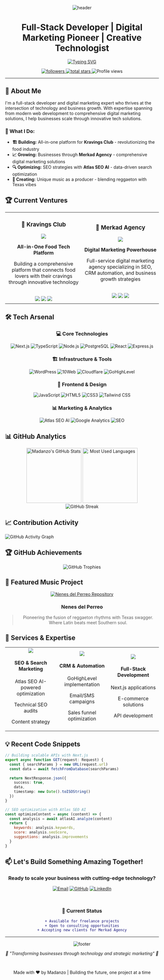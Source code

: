 <div align="center">
  <img src="https://capsule-render.vercel.app/api?type=waving&color=gradient&customColorList=12,14,16,18,20&height=200&section=header&text=Madanzo&fontSize=80&fontAlignY=35&animation=twinkling&fontColor=gradient" alt="header" />
  
  <h1>Full-Stack Developer | Digital Marketing Pioneer | Creative Technologist</h1>
  
  [![Typing SVG](https://readme-typing-svg.herokuapp.com?font=Fira+Code&pause=1000&color=F70000&center=true&vCenter=true&width=600&lines=Building+the+future+of+food+tech+with+Kravings+Club;Scaling+businesses+with+Merkad+Agency;Mastering+SEO+with+Atlas+SEO+AI;Creating+reggaeton+x+Texas+vibes)](https://git.io/typing-svg)
  
  <p>
    <a href="https://github.com/madanzo?tab=followers">
      <img alt="followers" title="Follow me on Github" src="https://custom-icon-badges.demolab.com/github/followers/madanzo?color=236ad3&labelColor=1155ba&style=for-the-badge&logo=person-add&label=Follow&logoColor=white"/>
    </a>
    <a href="https://github.com/madanzo?tab=repositories&sort=stargazers">
      <img alt="total stars" title="Total stars on GitHub" src="https://custom-icon-badges.demolab.com/github/stars/madanzo?color=55960c&style=for-the-badge&labelColor=488207&logo=star"/>
    </a>
    <img src="https://komarev.com/ghpvc/?username=madanzo&label=Profile%20views&color=0e75b6&style=for-the-badge" alt="Profile views" />
  </p>
</div>

---

## 🚀 About Me

I'm a full-stack developer and digital marketing expert who thrives at the intersection of technology and business growth. With expertise spanning from modern web development to comprehensive digital marketing solutions, I help businesses scale through innovative tech solutions.

### 💼 What I Do:

- **🏗️ Building:** All-in-one platform for **Kravings Club** - revolutionizing the food industry
- **📈 Growing:** Businesses through **Merkad Agency** - comprehensive digital marketing solutions
- **🔍 Optimizing:** SEO strategies with **Atlas SEO AI** - data-driven search optimization
- **🎵 Creating:** Unique music as a producer - blending reggaeton with Texas vibes

## 🏆 Current Ventures

<div align="center">
  <table>
    <tr>
      <td align="center" width="50%">
        <h3>🍔 Kravings Club</h3>
        <img src="https://img.shields.io/badge/Status-In_Development-yellow?style=for-the-badge" />
        <p><b>All-in-One Food Tech Platform</b></p>
        <p>Building a comprehensive platform that connects food lovers with their cravings through innovative technology</p>
        <br/>
        <img src="https://img.shields.io/badge/Next.js-000000?style=flat-square&logo=nextdotjs&logoColor=white" />
        <img src="https://img.shields.io/badge/TypeScript-007ACC?style=flat-square&logo=typescript&logoColor=white" />
        <img src="https://img.shields.io/badge/PostgreSQL-316192?style=flat-square&logo=postgresql&logoColor=white" />
      </td>
      <td align="center" width="50%">
        <h3>📱 Merkad Agency</h3>
        <img src="https://img.shields.io/badge/Status-Active-success?style=for-the-badge" />
        <p><b>Digital Marketing Powerhouse</b></p>
        <p>Full-service digital marketing agency specializing in SEO, CRM automation, and business growth strategies</p>
        <br/>
        <img src="https://img.shields.io/badge/GoHighLevel-FF6900?style=flat-square&logo=data:image/png;base64,iVBORw0KGgoAAAANSUhEUgAAAA4AAAAOCAYAAAAfSC3RAAAACXBIWXMAAAsTAAALEwEAmpwYAAAAAXNSR0IArs4c6QAAAARnQU1BAACxjwv8YQUAAADYSURBVHgBjZLBDYJAEEXfLCyKlmAJdqAlWIIl2IEl2IEl0IEl0AEUwJ4kHjxwkcnOZiDsBt/kZWZ3Zv7szOyKiFLpJElqSqkOYyx3HKe11l7FGHsoigIhIR3H8WqaJggh7kEQHFarlYLQ87yb7/t3QBBCqO12e55MJg+llJYGg0FdluU5DMOjMPCVZdlqNBrl8/l8K4T4LhaLDWI+gKUUIiB1XfdZVVU+Ho9fRDRfLpcxLnDdwxrWKc6HJX7q+37r9XoXPOdqvV4zNOnEQRDE0NwJBtBM07xj7/wD7oZKgDFDV2QAAAAASUVORK5CYII=" />
        <img src="https://img.shields.io/badge/WordPress-21759B?style=flat-square&logo=wordpress&logoColor=white" />
        <img src="https://img.shields.io/badge/Atlas_SEO_AI-4285F4?style=flat-square&logo=google&logoColor=white" />
      </td>
    </tr>
  </table>
</div>

## 🛠️ Tech Arsenal

<div align="center">

### 💻 Core Technologies
![Next.js](https://img.shields.io/badge/Next.js-000000?style=for-the-badge&logo=nextdotjs&logoColor=white)
![TypeScript](https://img.shields.io/badge/TypeScript-007ACC?style=for-the-badge&logo=typescript&logoColor=white)
![Node.js](https://img.shields.io/badge/Node.js-339933?style=for-the-badge&logo=nodedotjs&logoColor=white)
![PostgreSQL](https://img.shields.io/badge/PostgreSQL-316192?style=for-the-badge&logo=postgresql&logoColor=white)
![React](https://img.shields.io/badge/React-20232A?style=for-the-badge&logo=react&logoColor=61DAFB)
![Express.js](https://img.shields.io/badge/Express.js-000000?style=for-the-badge&logo=express&logoColor=white)

### 🏗️ Infrastructure & Tools
![WordPress](https://img.shields.io/badge/WordPress-21759B?style=for-the-badge&logo=wordpress&logoColor=white)
![10Web](https://img.shields.io/badge/10Web-FF6900?style=for-the-badge&logo=data:image/png;base64,iVBORw0KGgoAAAANSUhEUgAAAA4AAAAOCAYAAAAfSC3RAAAACXBIWXMAAAsTAAALEwEAmpwYAAAAAXNSR0IArs4c6QAAAARnQU1BAACxjwv8YQUAAADYSURBVHgBjZLBDYJAEEXfLCyKlmAJdqAlWIIl2IEl2IEl0IEl0AEUwJ4kHjxwkcnOZiDsBt/kZWZ3Zv7szOyKiFLpJElqSqkOYyx3HKe11l7FGHsoigIhIR3H8WqaJggh7kEQHFarlYLQ87yb7/t3QBBCqO12e55MJg+llJYGg0FdluU5DMOjMPCVZdlqNBrl8/l8K4T4LhaLDWI+gKUUIiB1XfdZVVU+Ho9fRDRfLpcxLnDdwxrWKc6HJX7q+37r9XoXPOdqvV4zNOnEQRDE0NwJBtBM07xj7/wD7oZKgDFDV2QAAAAASUVORK5CYII=&logoColor=white)
![Cloudflare](https://img.shields.io/badge/Cloudflare-F38020?style=for-the-badge&logo=cloudflare&logoColor=white)
![GoHighLevel](https://img.shields.io/badge/GoHighLevel-5E17EB?style=for-the-badge&logo=data:image/png;base64,iVBORw0KGgoAAAANSUhEUgAAAA4AAAAOCAYAAAAfSC3RAAAACXBIWXMAAAsTAAALEwEAmpwYAAAAAXNSR0IArs4c6QAAAARnQU1BAACxjwv8YQUAAADYSURBVHgBjZLBDYJAEEXfLCyKlmAJdqAlWIIl2IEl2IEl0IEl0AEUwJ4kHjxwkcnOZiDsBt/kZWZ3Zv7szOyKiFLpJElqSqkOYyx3HKe11l7FGHsoigIhIR3H8WqaJggh7kEQHFarlYLQ87yb7/t3QBBCqO12e55MJg+llJYGg0FdluU5DMOjMPCVZdlqNBrl8/l8K4T4LhaLDWI+gKUUIiB1XfdZVVU+Ho9fRDRfLpcxLnDdwxrWKc6HJX7q+37r9XoXPOdqvV4zNOnEQRDE0NwJBtBM07xj7/wD7oZKgDFDV2QAAAAASUVORK5CYII=&logoColor=white)

### 🎨 Frontend & Design
![JavaScript](https://img.shields.io/badge/JavaScript-F7DF1E?style=for-the-badge&logo=javascript&logoColor=black)
![HTML5](https://img.shields.io/badge/HTML5-E34F26?style=for-the-badge&logo=html5&logoColor=white)
![CSS3](https://img.shields.io/badge/CSS3-1572B6?style=for-the-badge&logo=css3&logoColor=white)
![Tailwind CSS](https://img.shields.io/badge/Tailwind_CSS-38B2AC?style=for-the-badge&logo=tailwind-css&logoColor=white)

### 📊 Marketing & Analytics
![Atlas SEO AI](https://img.shields.io/badge/Atlas_SEO_AI-4285F4?style=for-the-badge&logo=google&logoColor=white)
![Google Analytics](https://img.shields.io/badge/Google_Analytics-E37400?style=for-the-badge&logo=google-analytics&logoColor=white)
![SEO](https://img.shields.io/badge/SEO_Expert-47A248?style=for-the-badge&logo=google&logoColor=white)

</div>

## 📊 GitHub Analytics

<div align="center">
  <img height="180em" src="https://github-readme-stats.vercel.app/api?username=madanzo&show_icons=true&theme=radical&include_all_commits=true&count_private=true" alt="Madanzo's GitHub Stats"/>
  <img height="180em" src="https://github-readme-stats.vercel.app/api/top-langs/?username=madanzo&layout=compact&langs_count=8&theme=radical" alt="Most Used Languages"/>
</div>

<div align="center">
  <img src="https://github-readme-streak-stats.herokuapp.com/?user=madanzo&theme=radical&hide_border=false" alt="GitHub Streak" />
</div>

## 📈 Contribution Activity

![GitHub Activity Graph](https://github-readme-activity-graph.vercel.app/graph?username=madanzo&theme=radical&area=true&hide_border=true)

## 🏆 GitHub Achievements

<div align="center">
  <img src="https://github-profile-trophy.vercel.app/?username=madanzo&theme=radical&no-frame=true&no-bg=true&margin-w=4&column=7" alt="GitHub Trophies" />
</div>

## 🎵 Featured Music Project

<div align="center">
  <a href="https://github.com/madanzo/nenes-del-perreo">
    <img src="https://github-readme-stats.vercel.app/api/pin/?username=madanzo&repo=nenes-del-perreo&theme=radical" alt="Nenes del Perreo Repository" />
  </a>
  
  ### Nenes del Perreo
  > Pioneering the fusion of reggaeton rhythms with Texas swagger. Where Latin beats meet Southern soul.
</div>

## 🌟 Services & Expertise

<div align="center">
  <table>
    <tr>
      <td align="center" width="33%">
        <img src="https://img.shields.io/badge/SEO-4285F4?style=for-the-badge&logo=google&logoColor=white" />
        <h4>SEO & Search Marketing</h4>
        <p>Atlas SEO AI-powered optimization</p>
        <p>Technical SEO audits</p>
        <p>Content strategy</p>
      </td>
      <td align="center" width="33%">
        <img src="https://img.shields.io/badge/CRM-5E17EB?style=for-the-badge&logo=salesforce&logoColor=white" />
        <h4>CRM & Automation</h4>
        <p>GoHighLevel implementation</p>
        <p>Email/SMS campaigns</p>
        <p>Sales funnel optimization</p>
      </td>
      <td align="center" width="33%">
        <img src="https://img.shields.io/badge/Dev-000000?style=for-the-badge&logo=nextdotjs&logoColor=white" />
        <h4>Full-Stack Development</h4>
        <p>Next.js applications</p>
        <p>E-commerce solutions</p>
        <p>API development</p>
      </td>
    </tr>
  </table>
</div>

## 💡 Recent Code Snippets

```typescript
// Building scalable APIs with Next.js
export async function GET(request: Request) {
  const { searchParams } = new URL(request.url)
  const data = await fetchFromDatabase(searchParams)
  
  return NextResponse.json({ 
    success: true, 
    data,
    timestamp: new Date().toISOString()
  })
}
```

```javascript
// SEO optimization with Atlas SEO AI
const optimizeContent = async (content) => {
  const analysis = await atlasAI.analyze(content)
  return {
    keywords: analysis.keywords,
    score: analysis.seoScore,
    suggestions: analysis.improvements
  }
}
```

## 📫 Let's Build Something Amazing Together!

<div align="center">
  
  <h3>Ready to scale your business with cutting-edge technology?</h3>
  
  [![Email](https://img.shields.io/badge/Email_Me-D14836?style=for-the-badge&logo=gmail&logoColor=white)](mailto:madanzo@merkadagency.com)
  [![GitHub](https://img.shields.io/badge/Follow_on_GitHub-100000?style=for-the-badge&logo=github&logoColor=white)](https://github.com/madanzo)
  [![LinkedIn](https://img.shields.io/badge/Connect_on_LinkedIn-0077B5?style=for-the-badge&logo=linkedin&logoColor=white)](https://www.linkedin.com/in/madanzo)
  
  <br/>
  
  ### 🚀 Current Status
  
  ```diff
  + Available for freelance projects
  + Open to consulting opportunities
  + Accepting new clients for Merkad Agency
  ```
  
</div>

---

<div align="center">
  <img src="https://capsule-render.vercel.app/api?type=waving&color=gradient&customColorList=12,14,16,18,20&height=100&section=footer&text=Let's%20Create%20Something%20Extraordinary&fontSize=24&fontAlignY=70&animation=twinkling&fontColor=gradient" alt="footer" />
  
  <br/>
  
  <i>💼 "Transforming businesses through technology and strategic marketing" 💼</i>
  
  <br/>
  
  Made with ❤️ by Madanzo | Building the future, one project at a time
</div>